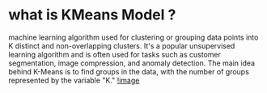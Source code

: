  # what is KMeans Model ?
 
 machine learning algorithm used for clustering or grouping data points into K distinct and non-overlapping clusters. It's a popular unsupervised learning algorithm and is often used for tasks such as customer segmentation, image compression, and anomaly detection. The main idea behind K-Means is to find groups in the data, with the number of groups represented by the variable "K."
[!image](https://geomodeling.njnu.edu.cn/static/modelItem/c777f4e3-533d-480c-809d-f10757a5d5a5.jpg)
